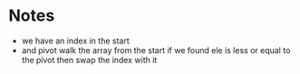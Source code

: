 # Notes


- we have an index in the start
- and pivot walk the array from the start if we found ele is less or equal to the pivot
    then swap the index with it
